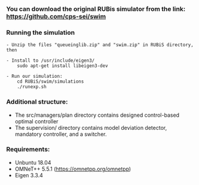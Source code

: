 ### You can download the original RUBis simulator from the link: https://github.com/cps-sei/swim


### Running the simulation
    - Unzip the files "queueinglib.zip" and "swim.zip" in RUBiS directory, then

    - Install to /usr/include/eigen3/
        sudo apt-get install libeigen3-dev

    - Run our simulation:
        cd RUBiS/swim/simulations
        ./runexp.sh


### Additional structure:
   - The src/managers/plan directory contains designed control-based optimal controller
   - The supervision/ directory contains model deviation detector, mandatory controller, and a switcher.


### Requirements:
   - Unbuntu 18.04
   - OMNeT++ 5.5.1 (https://omnetpp.org/omnetpp)
   - Eigen 3.3.4 

